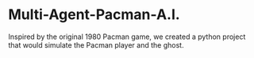 # Multi-Agent-Pacman-A.I.
Inspired by the original 1980 Pacman game, we created a python project that would simulate the Pacman player and the ghost. 
